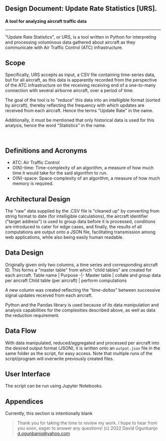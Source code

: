 ## Design Document: Update Rate Statistics [URS].
#### A tool for analyzing aircraft traffic data 
_______

"Update Rate Statistics", or URS, is a tool written in Python for interpreting and processing voluminous data gathered about aircraft as they communicate with Air Traffic Control (ATC) infrastructure. 

## Scope
Specifically, URS accepts as input, a CSV file containing time-series data, but for all aircraft, as this data is apparently recorded from the perspective of the ATC infrastructure on the receiving receiving end of a one-to-many connection with several airborne aircraft, over a period of time.

The goal of the tool is to "reduce" this data into an intelligible format (sorted by aircraft), thereby reflecting the frequency with which updates are received from each aircraft.  Hence the terms "Update Rate" in the name.

Additionally, it must be mentioned that only historical data is used for this analysis, hence the word "Statistics" in the name.

 

## Definitions and Acronyms

- ATC: Air Traffic Control
- O(N)-time: Time-complexity of an algorithm, a measure of how much time it would take for the said algorithm to run.
- O(N)-space: Space-complexity of an algorithm, a measure of how much memory is required.

## Architectural Design 

The "raw" data supplied by the .CSV file is "cleaned up" by converting from string format to date (for intelligible calculations), the aircraft identifier ("target address") is used to group data before it is processed, conditions are introduced to cater for edge cases, and finally, the results of all computations are output onto a JSON file, facilitating transmission among web applications, while also being easily human readable. 


## Data Design

Originally given only two columns, a time series and corresponding aircraft ID. This forms a "master table" from which "child tables" are created for each aircraft.
Table name | Purpose
-|- 
Master table | collate and group data per aircraft
Child table (per aircraft) | perform computations


A new column was created reflecting the *"time-deltas"* between successive signal updates received from each aircraft.

Python and the Pandas library is used because of its data manipulation and analysis capabilities for the complexities described above, as well as data the reduction requirement.


## Data Flow
With data manipulated, reduced/aggregated and processed per aircraft into the desired output format (JSON), it is written onto an `output.json` file in the same folder as the script, for easy access. Note that multiple runs of the script/program will overwrite previously created files.

## User Interface

The script can be run using Jupyter Notebooks.

## Appendices
Currently, this section is intentionally blank
>Thank you for taking the time to review my work.  I hope to hear from you soon, eager to answer any questions!
(c) 2022 David Ogunbanjo
d.ogunbanjo@yahoo.com